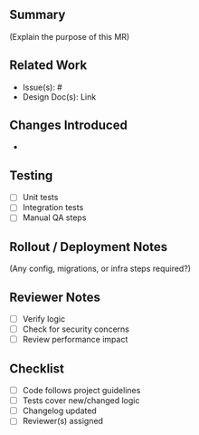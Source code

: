 ## Summary
(Explain the purpose of this MR)

## Related Work
- Issue(s): #
- Design Doc(s): Link

## Changes Introduced
- 

## Testing
- [ ] Unit tests
- [ ] Integration tests
- [ ] Manual QA steps

## Rollout / Deployment Notes
(Any config, migrations, or infra steps required?)

## Reviewer Notes
- [ ] Verify logic
- [ ] Check for security concerns
- [ ] Review performance impact

## Checklist
- [ ] Code follows project guidelines
- [ ] Tests cover new/changed logic
- [ ] Changelog updated
- [ ] Reviewer(s) assigned

